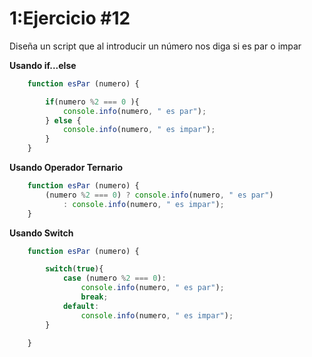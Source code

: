 # 1:Ejercicio #12

Diseña un script que al introducir un número nos diga si es par o impar

**Usando if...else**
```javascript
    function esPar (numero) {

        if(numero %2 === 0 ){
            console.info(numero, " es par");
        } else {
            console.info(numero, " es impar");
        }
    }
```

**Usando Operador Ternario**
```javascript
    function esPar (numero) {
        (numero %2 === 0) ? console.info(numero, " es par")
            : console.info(numero, " es impar");
    }
```

**Usando Switch**
```javascript
    function esPar (numero) {

        switch(true){
            case (numero %2 === 0):
                console.info(numero, " es par");
                break;
            default:
                console.info(numero, " es impar");
        }

    }
```





